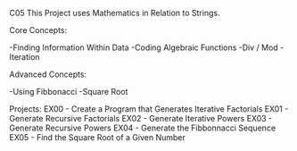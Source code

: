 C05
This Project uses Mathematics in Relation to Strings.

Core Concepts:

-Finding Information Within Data
-Coding Algebraic Functions
-Div / Mod
-Iteration

Advanced Concepts:

-Using Fibbonacci
-Square Root

Projects:
EX00 - Create a Program that Generates Iterative Factorials
EX01 - Generate Recursive Factorials
EX02 - Generate Iterative Powers
EX03 - Generate Recursive Powers
EX04 - Generate the Fibbonnacci Sequence
EX05 - Find the Square Root of a Given Number

